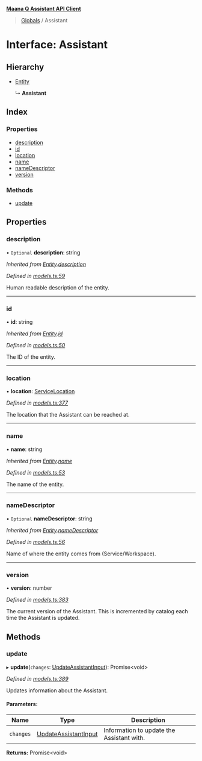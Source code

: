 **[Maana Q Assistant API Client](../README.md)**

> [Globals](../README.md) / Assistant

# Interface: Assistant

## Hierarchy

* [Entity](entity.md)

  ↳ **Assistant**

## Index

### Properties

* [description](assistant.md#description)
* [id](assistant.md#id)
* [location](assistant.md#location)
* [name](assistant.md#name)
* [nameDescriptor](assistant.md#namedescriptor)
* [version](assistant.md#version)

### Methods

* [update](assistant.md#update)

## Properties

### description

• `Optional` **description**: string

*Inherited from [Entity](entity.md).[description](entity.md#description)*

*Defined in [models.ts:59](https://github.com/maana-io/q-assistant-client/blob/2b2b176/src/models.ts#L59)*

Human readable description of the entity.

___

### id

•  **id**: string

*Inherited from [Entity](entity.md).[id](entity.md#id)*

*Defined in [models.ts:50](https://github.com/maana-io/q-assistant-client/blob/2b2b176/src/models.ts#L50)*

The ID of the entity.

___

### location

•  **location**: [ServiceLocation](servicelocation.md)

*Defined in [models.ts:377](https://github.com/maana-io/q-assistant-client/blob/2b2b176/src/models.ts#L377)*

The location that the Assistant can be reached at.

___

### name

•  **name**: string

*Inherited from [Entity](entity.md).[name](entity.md#name)*

*Defined in [models.ts:53](https://github.com/maana-io/q-assistant-client/blob/2b2b176/src/models.ts#L53)*

The name of the entity.

___

### nameDescriptor

• `Optional` **nameDescriptor**: string

*Inherited from [Entity](entity.md).[nameDescriptor](entity.md#namedescriptor)*

*Defined in [models.ts:56](https://github.com/maana-io/q-assistant-client/blob/2b2b176/src/models.ts#L56)*

Name of where the entity comes from (Service/Workspace).

___

### version

•  **version**: number

*Defined in [models.ts:383](https://github.com/maana-io/q-assistant-client/blob/2b2b176/src/models.ts#L383)*

The current version of the Assistant.  This is incremented by catalog each
time the Assistant is updated.

## Methods

### update

▸ **update**(`changes`: [UpdateAssistantInput](updateassistantinput.md)): Promise\<void>

*Defined in [models.ts:389](https://github.com/maana-io/q-assistant-client/blob/2b2b176/src/models.ts#L389)*

Updates information about the Assistant.

#### Parameters:

Name | Type | Description |
------ | ------ | ------ |
`changes` | [UpdateAssistantInput](updateassistantinput.md) | Information to update the Assistant with.  |

**Returns:** Promise\<void>
